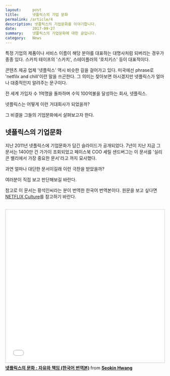 ```yaml
---
layout:     post
title:      넷플릭스의 기업 문화
permalink: /article/4
description: 넷플릭스의 기업문화를 이야기합니다.
date:       2017-09-27
summary:    넷플릭스의 기업문화에 대한 글입니다.
category: 	News
---
```


특정 기업의 제품이나 서비스 이름이 해당 분야를 대표하는 대명사처럼 되버리는 경우가 종종 있다. 스카치 테이프의 '스카치', 스테이플러의 '호치키스' 등이 대표적이다.


콘텐츠 제공 업체 '넷플릭스' 역시 비슷한 길을 걸어가고 있다. 미국에선 phrase로 'netfilx and chill'이란 말을 쓰곤한다. 그 의미는 찾아보면 아시겠지만 넷플릭스가 얼마나 대중적인지 알려주는 문구이다.

전 세계 가입자 수 1억명을 돌파하며 수익 100억불을 달성하는 회사, 넷플릭스. 

넷플릭스는 어떻게 이런 거대회사가 되었을까?

그 비결을 그들의 기업문화에서 살펴보고자 한다.

## 넷플릭스의 기업문화

지난 2011년 넷플릭스에 기업문화가 담긴 슬라이드가 공개되었다. 7년이 지난 지금 그 문서는 1400만 건 가가이 조회되었고 페이스북 COO 셰릴 샌드버그는 이 문서를 '실리콘 밸리에서 가장 중요한 문서'라고 까지 묘사했다.

과연 얼마나 대단한 문서이길래 이런 극찬을 받았을까? 

여러분이 직접 보고 판단해보길 바란다.

참고로 이 문서는 황석인씨라는 분이 번역한 한국어 번역본이다. 원문을 보고 싶다면 [NETFLIX Culture](https://www.slideshare.net/reed2001/culture-1798664)를 참고하기 바란다.

<br>

<iframe src="//www.slideshare.net/slideshow/embed_code/key/42gK0v0sWNndn9" width="595" height="485" frameborder="0" marginwidth="0" marginheight="0" scrolling="no" style="border:1px solid #CCC; text-align:center; border-width:1px; margin-bottom:5px; max-width: 100%;" allowfullscreen> </iframe> 

<div style="margin-bottom:5px"> <strong> <a href="//www.slideshare.net/watchncompass/freedom-responsibility-culture" title="넷플릭스의 문화 : 자유와 책임 (한국어 번역본)" target="_blank">넷플릭스의 문화 : 자유와 책임 (한국어 번역본)</a> </strong> from <strong><a href="//www.slideshare.net/watchncompass" target="_blank">Seokin Hwang</a></strong> </div>